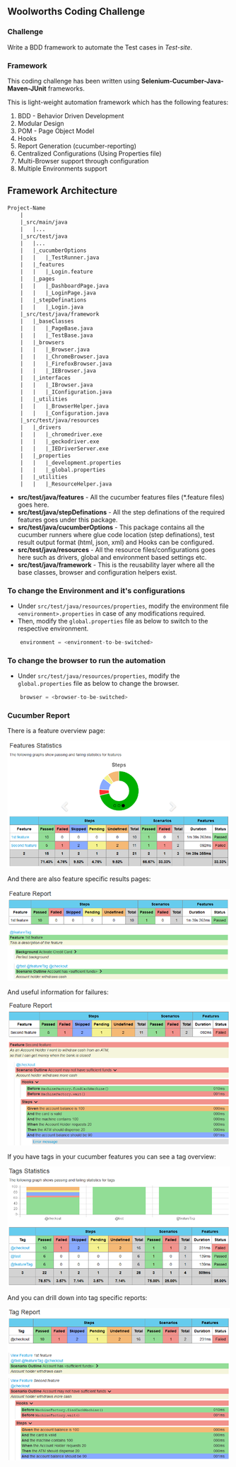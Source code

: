 ## Woolworths Coding Challenge

### Challenge

Write a BDD framework to automate the Test cases in _Test-site_.

### Framework

This coding challenge has been written using **Selenium-Cucumber-Java-Maven-JUnit** frameworks.

This is light-weight automation framework which has the following features: 

1. BDD - Behavior Driven Development
2. Modular Design
3. POM - Page Object Model
4. Hooks
5. Report Generation (cucumber-reporting) 
6. Centralized Configurations (Using Properties file)
7. Multi-Browser support through configuration
8. Multiple Environments support

Framework Architecture
--------------
	Project-Name
		|
		|_src/main/java
		|	|...
		|_src/test/java
		|	|...
		|	|_cucumberOptions
		|	|	|_TestRunner.java
		|	|_features
		|	|	|_Login.feature
		|	|_pages
		|	|	|_DashboardPage.java
		|	|	|_LoginPage.java
		|	|_stepDefinations
		|	|	|_Login.java
		|_src/test/java/framework
		|	|_baseClasses
		|	|	|_PageBase.java
		|	|	|_TestBase.java
		|	|_browsers
		|	|	|_Browser.java
		|	|	|_ChromeBrowser.java
		|	|	|_FirefoxBrowser.java
		|	|	|_IEBrowser.java
		|	|_interfaces
		|	|	|_IBrowser.java
		|	|	|_IConfiguration.java
		|	|_utilities
		|	|	|_BrowserHelper.java
		|	|	|_Configuration.java
		|_src/test/java/resources
		|	|_drivers
		|	|	|_chromedriver.exe
		|	|	|_geckodriver.exe
		|	|	|_IEDriverServer.exe
		|	|_properties
		|	|	|_development.properties
		|	|	|_global.properties
		|	|_utilities
		|	|	|_ResourceHelper.java

* **src/test/java/features** - All the cucumber features files (*.feature files) goes here.
* **src/test/java/stepDefinations** - All the step definations of the required features goes under this package.
* **src/test/java/cucumberOptions** - This package contains all the cucumber runners where glue code location (step definations), test result output format (html, json, xml) and Hooks can be configured.
* **src/test/java/resources** - All the resource files/configurations goes here such as drivers, global and environment based settings etc.
* **src/test/java/framework** - This is the reusability layer where all the base classes, browser and configuration helpers exist.

### To change the Environment and it's configurations

- Under `src/test/java/resources/properties`, modify the environment file `<environment>.properties` in case of any modifications required.
- Then, modify the `global.properties` file as below to switch to the respective environment.

```java
	environment = <environment-to-be-switched>
```

### To change the browser to run the automation

- Under `src/test/java/resources/properties`, modify the `global.properties` file as below to change the browser.

```java
	browser = <browser-to-be-switched>
```

### Cucumber Report

There is a feature overview page:

![feature overview page](https://github.com/damianszczepanik/cucumber-reporting/raw/master/.README/feature-overview.png)

And there are also feature specific results pages:

![feature specific page passing](https://github.com/damianszczepanik/cucumber-reporting/raw/master/.README/feature-passed.png)

And useful information for failures:

![feature specific page passing](https://github.com/damianszczepanik/cucumber-reporting/raw/master/.README/feature-failed.png)

If you have tags in your cucumber features you can see a tag overview:

![Tag overview](https://github.com/damianszczepanik/cucumber-reporting/raw/master/.README/tag-overview.png)

And you can drill down into tag specific reports:

![Tag report](https://github.com/damianszczepanik/cucumber-reporting/raw/master/.README/tag-report.png)

